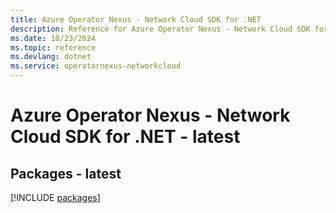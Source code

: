 ```yaml
---
title: Azure Operator Nexus - Network Cloud SDK for .NET
description: Reference for Azure Operator Nexus - Network Cloud SDK for .NET
ms.date: 10/23/2024
ms.topic: reference
ms.devlang: dotnet
ms.service: operatornexus-networkcloud
---
```

# Azure Operator Nexus - Network Cloud SDK for .NET - latest
## Packages - latest
[!INCLUDE [packages](operator-nexus---network-cloud-index.md)]